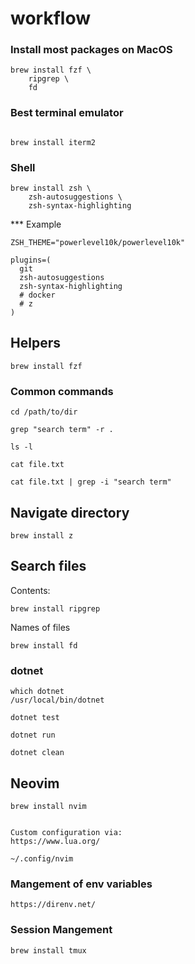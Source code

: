 # workflow

### Install most packages on MacOS

```
brew install fzf \
    ripgrep \
    fd
```


### Best terminal emulator

```

brew install iterm2
```

### Shell

```
brew install zsh \
    zsh-autosuggestions \
    zsh-syntax-highlighting
```

*** Example
```
ZSH_THEME="powerlevel10k/powerlevel10k"

plugins=(
  git
  zsh-autosuggestions
  zsh-syntax-highlighting
  # docker
  # z
)
```

## Helpers

```
brew install fzf
```

### Common commands

```
cd /path/to/dir
```

```
grep "search term" -r .
``` 

```
ls -l
```


```
cat file.txt
```


```
cat file.txt | grep -i "search term"
```



## Navigate directory

```
brew install z
```
## Search files

Contents:
```
brew install ripgrep 
```

Names of files
```
brew install fd
```


### dotnet 

```
which dotnet
/usr/local/bin/dotnet
```


```
dotnet test 
```

```
dotnet run
```

```
dotnet clean
```

## Neovim

```
brew install nvim


Custom configuration via:
https://www.lua.org/

~/.config/nvim

```

### Mangement of env variables 

```
https://direnv.net/
```

### Session Mangement

```
brew install tmux
```
